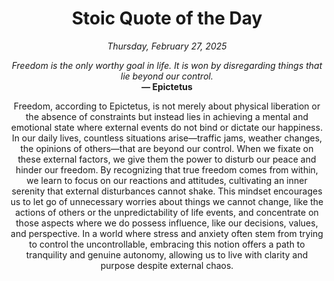 <h1 align="center">Stoic Quote of the Day</h1>
<p align="center"><em><!--date-start-->Thursday, February 27, 2025<!--date-end--></em></p>
<p align="center">
    <em><!--START_SECTION:quote-text-->
Freedom is the only worthy goal in life. It is won by disregarding things that lie beyond our control.
<!--END_SECTION:quote-text--></em><br>
    <strong>— <!--START_SECTION:quote-author-->
Epictetus
<!--END_SECTION:quote-author--></strong>
</p>

<p align="center" style="max-width:600px;margin:0 auto;">
<!--START_SECTION:quote-interpretation-->
Freedom, according to Epictetus, is not merely about physical liberation or the absence of constraints but instead lies in achieving a mental and emotional state where external events do not bind or dictate our happiness. In our daily lives, countless situations arise—traffic jams, weather changes, the opinions of others—that are beyond our control. When we fixate on these external factors, we give them the power to disturb our peace and hinder our freedom. By recognizing that true freedom comes from within, we learn to focus on our reactions and attitudes, cultivating an inner serenity that external disturbances cannot shake. This mindset encourages us to let go of unnecessary worries about things we cannot change, like the actions of others or the unpredictability of life events, and concentrate on those aspects where we do possess influence, like our decisions, values, and perspective. In a world where stress and anxiety often stem from trying to control the uncontrollable, embracing this notion offers a path to tranquility and genuine autonomy, allowing us to live with clarity and purpose despite external chaos.
<!--END_SECTION:quote-interpretation-->
</p>
